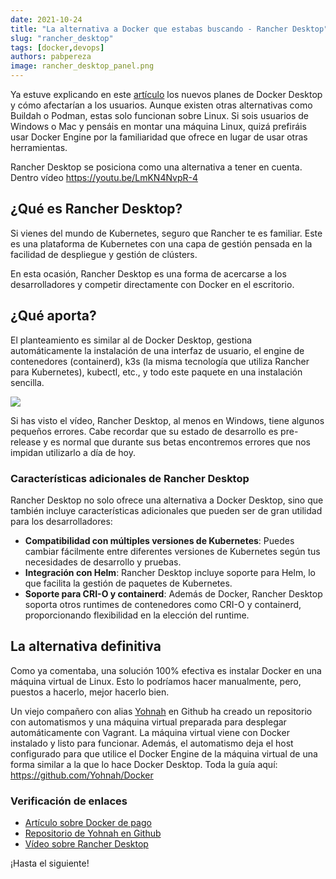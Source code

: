 ```yaml
---
date: 2021-10-24
title: "La alternativa a Docker que estabas buscando - Rancher Desktop"
slug: "rancher_desktop"
tags: [docker,devops]
authors: pabpereza
image: rancher_desktop_panel.png
---
```


Ya estuve explicando en este [artículo](/blog/2021/2021_09_12_docker_de_pago/index.md) los nuevos planes de Docker Desktop y cómo afectarían a los usuarios. Aunque existen otras alternativas como Buildah o Podman, estas solo funcionan sobre Linux. Si sois usuarios de Windows o Mac y pensáis en montar una máquina Linux, quizá prefiráis usar Docker Engine por la familiaridad que ofrece en lugar de usar otras herramientas.

Rancher Desktop se posiciona como una alternativa a tener en cuenta. Dentro vídeo <i class='fa fa-film'></i>
https://youtu.be/LmKN4NvpR-4 

## ¿Qué es Rancher Desktop?
Si vienes del mundo de Kubernetes, seguro que Rancher te es familiar. Este es una plataforma de Kubernetes con una capa de gestión pensada en la facilidad de despliegue y gestión de clústers.

En esta ocasión, Rancher Desktop es una forma de acercarse a los desarrolladores y competir directamente con Docker en el escritorio.

## ¿Qué aporta?
El planteamiento es similar al de Docker Desktop, gestiona automáticamente la instalación de una interfaz de usuario, el engine de contenedores (containerd), k3s (la misma tecnología que utiliza Rancher para Kubernetes), kubectl, etc., y todo este paquete en una instalación sencilla.

![](rancher_desktop_panel.png)

Si has visto el vídeo, Rancher Desktop, al menos en Windows, tiene algunos pequeños errores. Cabe recordar que su estado de desarrollo es pre-release y es normal que durante sus betas encontremos errores que nos impidan utilizarlo a día de hoy.

### Características adicionales de Rancher Desktop
Rancher Desktop no solo ofrece una alternativa a Docker Desktop, sino que también incluye características adicionales que pueden ser de gran utilidad para los desarrolladores:

- **Compatibilidad con múltiples versiones de Kubernetes**: Puedes cambiar fácilmente entre diferentes versiones de Kubernetes según tus necesidades de desarrollo y pruebas.
- **Integración con Helm**: Rancher Desktop incluye soporte para Helm, lo que facilita la gestión de paquetes de Kubernetes.
- **Soporte para CRI-O y containerd**: Además de Docker, Rancher Desktop soporta otros runtimes de contenedores como CRI-O y containerd, proporcionando flexibilidad en la elección del runtime.

## La alternativa definitiva
Como ya comentaba, una solución 100% efectiva es instalar Docker en una máquina virtual de Linux. Esto lo podríamos hacer manualmente, pero, puestos a hacerlo, mejor hacerlo bien.

Un viejo compañero con alias [Yohnah](https://github.com/Yohnah) en Github ha creado un repositorio con automatismos y una máquina virtual preparada para desplegar automáticamente con Vagrant. La máquina virtual viene con Docker instalado y listo para funcionar. Además, el automatismo deja el host configurado para que utilice el Docker Engine de la máquina virtual de una forma similar a la que lo hace Docker Desktop. Toda la guía aquí:
https://github.com/Yohnah/Docker

### Verificación de enlaces
- [Artículo sobre Docker de pago](/blog/2021/2021_09_12_docker_de_pago/index.md)
- [Repositorio de Yohnah en Github](https://github.com/Yohnah/Docker)
- [Vídeo sobre Rancher Desktop](https://youtu.be/LmKN4NvpR-4)

¡Hasta el siguiente!
